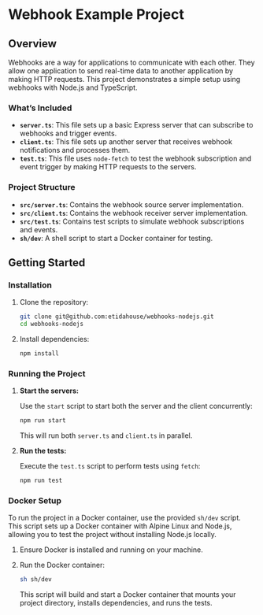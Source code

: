 # Webhook Example Project

## Overview

Webhooks are a way for applications to communicate with each other. They allow one application to send real-time data to another application by making HTTP requests. This project demonstrates a simple setup using webhooks with Node.js and TypeScript.

### What’s Included

- **`server.ts`**: This file sets up a basic Express server that can subscribe to webhooks and trigger events.
- **`client.ts`**: This file sets up another server that receives webhook notifications and processes them.
- **`test.ts`**: This file uses `node-fetch` to test the webhook subscription and event trigger by making HTTP requests to the servers.

### Project Structure

- **`src/server.ts`**: Contains the webhook source server implementation.
- **`src/client.ts`**: Contains the webhook receiver server implementation.
- **`src/test.ts`**: Contains test scripts to simulate webhook subscriptions and events.
- **`sh/dev`**: A shell script to start a Docker container for testing.

## Getting Started

### Installation

1. Clone the repository:

    ```bash
    git clone git@github.com:etidahouse/webhooks-nodejs.git
    cd webhooks-nodejs
    ```

2. Install dependencies:

    ```bash
    npm install
    ```


### Running the Project

1. **Start the servers:**

   Use the `start` script to start both the server and the client concurrently:

    ```bash
    npm run start
    ```

   This will run both `server.ts` and `client.ts` in parallel.

2. **Run the tests:**

   Execute the `test.ts` script to perform tests using `fetch`:

    ```bash
    npm run test
    ```

### Docker Setup

To run the project in a Docker container, use the provided `sh/dev` script. This script sets up a Docker container with Alpine Linux and Node.js, allowing you to test the project without installing Node.js locally.

1. Ensure Docker is installed and running on your machine.

2. Run the Docker container:

    ```bash
    sh sh/dev
    ```

   This script will build and start a Docker container that mounts your project directory, installs dependencies, and runs the tests.
